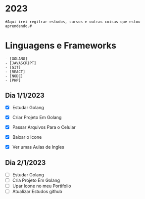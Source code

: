 #                                   2023

	#Aqui irei regitrar estudos, cursos e outras coisas que estou aprendendo.#
                                                  


# Linguagens e Frameworks
	- [GOLANG] 
	- [JAVASCRIPT]
	- [GIT]
	- [REACT]
	- [NODE]
	- [PHP]









## Dia 1/1/2023

- [x] Estudar Golang 
- [x] Criar Projeto Em Golang
- [x] Passar Arquivos Para o Celular
- [x] Baixar o Icone   
- [x] Ver umas Aulas de Ingles


## Dia 2/1/2023

- [ ] Estudar Golang
- [ ] Cria Projeto Em Golang
- [ ] Upar Icone no meu Portifolio
- [ ] Atualizar Estudos github